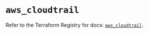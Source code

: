 # `aws_cloudtrail`

Refer to the Terraform Registry for docs: [`aws_cloudtrail`](https://registry.terraform.io/providers/hashicorp/aws/6.3.0/docs/resources/cloudtrail).
